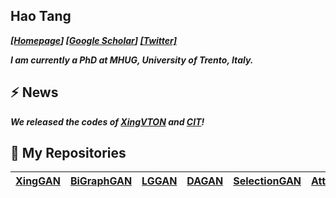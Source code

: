 ## Hao Tang
_**[[Homepage](http://disi.unitn.it/~hao.tang/)] [[Google Scholar](https://scholar.google.com/citations?user=9zJkeEMAAAAJ&hl=en)] [[Twitter]](https://twitter.com/HaoTang_ai)**_

<!-- _**I am currently a postdoctoral researcher at Computer Vision Lab, ETH Zurich, Switzerland.**_ -->
_**I am currently a PhD at MHUG, University of Trento, Italy.**_
<!--
**cszn/cszn** is a ✨ _special_ ✨ repository because its `README.md` (this file) appears on your GitHub profile.

Here are some ideas to get you started:

- 🔭 I’m currently working on ...
- 🌱 I’m currently learning ...
- 👯 I’m looking to collaborate on ...
- 🤔 I’m looking for help with ...
- 💬 Ask me about ...
- 📫 How to reach me: ...
- 😄 Pronouns: ...
- ⚡ Fun fact: ...
-->

## ⚡  **News**
_**We released the codes of [XingVTON](https://github.com/Ha0Tang/XingVTON) and [CIT](https://github.com/Amazingren/CIT)!**_

## 🌱 **My Repositories**
|**[XingGAN](https://github.com/Ha0Tang/XingGAN)**|**[BiGraphGAN](https://github.com/Ha0Tang/BiGraphGAN)**|**[LGGAN](https://github.com/Ha0Tang/LGGAN)**|**[DAGAN](https://github.com/Ha0Tang/DAGAN)**|**[SelectionGAN](https://github.com/Ha0Tang/SelectionGAN)**|**[AttentionGAN](https://github.com/Ha0Tang/AttentionGAN)**|**[C2GAN](https://github.com/Ha0Tang/C2GAN)**|**[GestureGAN](https://github.com/Ha0Tang/GestureGAN)**|**[DDLCN](https://github.com/Ha0Tang/DDLCN)**|
|:---:|:---:|:---:|:---:|:---:|:---:|:---:|:---:|:---:|

